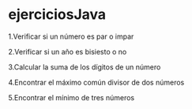 # ejerciciosJava

1.Verificar si un número es par o impar

2.Verificar si un año es bisiesto o no

3.Calcular la suma de los dígitos de un número

4.Encontrar el máximo común divisor de dos números

5.Encontrar el mínimo de tres números
